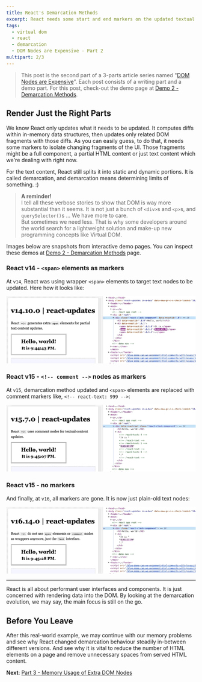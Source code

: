 ```yaml
---
title: React's Demarcation Methods
excerpt: React needs some start and end markers on the updated textual content to render changed parts partially. This process is called demarcation and to do so, it uses basic DOM features. This post will show how different versions of React carry out this process.
tags:
  - virtual dom
  - react
  - demarcation
  - DOM Nodes are Expensive - Part 2
multipart: 2/3
---
```


> This post is the second part of a 3-parts article series named "[DOM Nodes are Expensive](/2020/dom-nodes-are-expensive "DOM Nodes are Expensive - A Prelude")". Each post consists of a writing part and a demo part. For this post, check-out the demo page at [Demo 2 - Demarcation Methods](https://xkema.github.io/blog-demo-dom-nodes-are-expensive/demarcation-methods "Demo 2 - Demarcation Methods").

## Render Just the Right Parts 

We know React only updates what it needs to be updated. It computes diffs within in-memory data structures, then updates only related DOM fragments with those diffs. As you can easily guess, to do that, it needs some markers to isolate changing fragments of the UI. Those fragments might be a full component, a partial HTML content or just text content which we're dealing with right now.

For the text content, React still splits it into static and dynamic portions. It is called demarcation, and demarcation means determining limits of something. :)

> **A reminder!**  
> I tell all these verbose stories to show that DOM is way more substantial than it seems. It is not just a bunch of `<div>`s and `<p>`s, and `querySelector()`s ... We have more to care.  
> But sometimes we need less. That is why some developers around the world search for a lightweight solution and make-up new programming concepts like Virtual DOM.  

Images below are snapshots from interactive demo pages. You can inspect these demos at [Demo 2 - Demarcation Methods](https://xkema.github.io/blog-demo-dom-nodes-are-expensive/demarcation-methods "Demo 2 - Demarcation Methods") page.


### React v14 - `<span>` elements as markers

At `v14`, React was using wrapper `<span>` elements to target text nodes to be updated. Here how it looks like:

![Demarcation - React v14](/assets/uploads/react-updates-demarcation-v14.gif "Demarcation - React v14")

### React v15 - `<!-- comment -->` nodes as markers

At `v15`, demarcation method updated and `<span>` elements are replaced with comment markers like, `<!-- react-text: 999 -->`:

![Demarcation - React v15](/assets/uploads/react-updates-demarcation-v15.gif "Demarcation - React v15")

### React v15 - no markers

And finally, at `v16`, all markers are gone. It is now just plain-old text nodes:

![Demarcation - React v16](/assets/uploads/react-updates-demarcation-v16.gif "Demarcation - React v16")

------

React is all about performant user interfaces and components. It is just concerned with rendering data into the DOM. By looking at the demarcation evolution, we may say, the main focus is still on the go.

## Before You Leave

After this real-world example, we may continue with our memory problems and see why React changed demarcation behaviour steadily in-between different versions. And see why it is vital to reduce the number of HTML elements on a page and remove unnecessary spaces from served HTML content.

**Next**: [Part 3 - Memory Usage of Extra DOM Nodes](/2020/memory-usage-of-extra-dom-nodes "Part 3 - Memory Usage of Extra DOM Nodes")